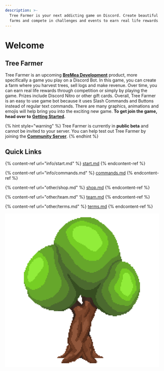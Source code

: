 ```yaml
---
description: >-
  Tree Farmer is your next addicting game on Discord. Create beautiful tree
  farms and compete in challenges and events to earn real life rewards.
---
```


# Welcome

## Tree Farmer

Tree Farmer is an upcoming [**BreMea Development**](https://bremea.com) product, more specifically a game you play on a Discord Bot. In this game, you can create a farm where you harvest trees, sell logs and make revenue. Over time, you can earn real life rewards through competition or simply by playing the game. Prizes include Discord Nitro or other gift cards. Overall, Tree Farmer is an easy to use game bot because it uses Slash Commands and Buttons instead of regular text commands. There are many graphics, animations and emojis will help bring you into the exciting new game. **To get join the game, head over to** [**Getting Started**](info/start.md#starting-a-tree-farm)**.**

{% hint style="warning" %}
Tree Farmer is currently in **public beta** and cannot be invited to your server. You can help test out Tree Farmer by joining the [**Community Server**](https://treefarmer.xyz/discord).
{% endhint %}

## Quick Links

{% content-ref url="info/start.md" %}
[start.md](info/start.md)
{% endcontent-ref %}

{% content-ref url="info/commands.md" %}
[commands.md](info/commands.md)
{% endcontent-ref %}

{% content-ref url="other/shop.md" %}
[shop.md](other/shop.md)
{% endcontent-ref %}

{% content-ref url="other/team.md" %}
[team.md](other/team.md)
{% endcontent-ref %}

{% content-ref url="other/terms.md" %}
[terms.md](other/terms.md)
{% endcontent-ref %}

![](.gitbook/assets/treefarmer.png)
